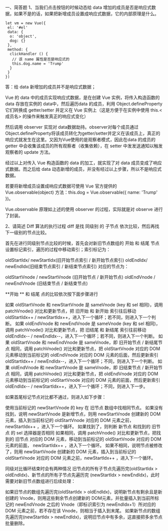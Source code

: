 一、简答题
1、当我们点击按钮的时候动态给 data 增加的成员是否是响应式数据，如果不是的话，如果把新增成员设置成响应式数据，它的内部原理是什么。

```
let vm = new Vue({
 el: '#el'
 data: {
  o: 'object',
  dog: {}
 },
 method: {
  clickHandler () {
   // 该 name 属性是否是响应式的
   this.dog.name = 'Trump'
  }
 }
})
```

答：给 data 新增加的成员并不是响应式数据；

Vue 的 data 中的成员实现响应式数据，是在创建 Vue 实例，将传入构造函数的 data 存放在实例的 data中，然后遍历data 的成员，利用 Object.defineProperty 它们转换成 getter/setter 并定义在 Vue 实例上（这是方便于在实例中使用 this.<成员名> 的操作来触发真正的响应式变化）

然后调用 observer 实现对 data数据劫持。observer对每个成员通过Object.defineProperty将该成员转化为getter/setter并定义在该成员上，真正的响应式就发生在这里。又因为Vue使用的是观察者模式，因此在data 的成员的 getter 中会收集该成员的所有观察者（收集依赖），在 setter 中发发送通知以触发观察者的 update 方法。

经过以上对传入 Vue 构造函数的 data 的加工，就实现了对 data 成员变成了响应式数据。而之后给 data 动态新增的成员，并没有经过以上步骤，所以不是响应式数据。

若要将新增成员设置成响应式数据可使用 Vue 官方提供的 Vue.observable(object) 方法：this.dog = Vue.observable({ name: 'Trump' })。

Vue.observable 原理如上述的使用 observer 的过程，实际就是对 observe 进行了封装。


2、请简述 Diff 算法的执行过程
diff 是找 同级别 的 子节点 依次比较，然后再找下一级别的节点比较。

首先在进行同级别节点比较的时候，首先会对新旧节点数组的 开始 和 结尾 节点设置标记索引，遍历的过程中移动索引；索引标记为：

oldStartIdx/ newStartIdx(旧开始节点索引 / 新开始节点索引)
oldEndIdx/ newEndIdx(旧结束节点索引 / 新结束节点索引)
对应的节点为：

oldStartVnode / newStartVnode (旧开始节点 / 新开始节点)
oldEndVnode / newEndVnode (旧结束节点 / 新结束节点)

**开始 ** 和 结尾 点的比较依次按下面步骤进行

如果 oldStartVnode 和 newStartVnode 是 sameVnode (key 和 sel 相同)，调用 patchVnode() 对比和更新节点，把 旧开始 和 新开始 索引往后移动 oldStartIdx++ / newStartIdx++，进入下一个循环；若不同，则进入下一个判断。
如果 oldEndVnode 和 newEndVnode 是 sameVnode (key 和 sel 相同)，调用 patchVnode() 对比和更新节点，把 旧结尾 和 新结尾 索引往前移动 oldEndIdx-- / newEndIdx--，进入下一个循环；若不同，则进入下一个判断。
如果 oldStartVnode 和 newEndVnode 是 sameVnode，即 旧开始节点 / 新结尾节点 相同，调用 patchVnode() 对比和更新节点，把 oldStartVnode 对应的 DOM 元素移动到当前标记的 oldEndVnode 对应的 DOM 元素的后面，然后更新索引 oldStartIdx++ / newEndIdx--，进入下一个循环；不同，则进入下一个判断。
如果 oldEndVnode 和 newStartVnode 是 sameVnode，即 旧结束节点 / 新开始节点 相同，调用 patchVnode() 对比和更新节点，把 oldEndVnode 对应的 DOM 元素移动到当前标记的 oldStartVnode 对应的 DOM 元素的前面，然后更新索引 oldEndIdx-- / newStartIdx++，进入下一个循环；不同，则进入下一步。

如果首尾标记节点对比都不通过，则进入如下步骤：

使用当前标记的 newStartVnode 的 key 在 旧节点 数组中找相同节点。
如果没有找到，说明 newStartVnode 是新增节点，则用 newStartVnode 创建新的 DOM 元素，插入到当前标记的 oldStartVnode 对应的 DOM 元素之前，newStartIdx++ ，进入下一个循环。
如果找到了，则判断 新节点 和找到的 旧节点 的 sel 选择器是否相同
如果相同，调用 patchVnode() 对比和更新节点，把找到的 旧节点 对应的 DOM 元素，移动到当前标记的 oldStartVnode 对应的 DOM 元素的前面， newStartIdx++ ，进入下一个循环。
如果不相同，说明节点被修改了，则用 newStartVnode 创建新的 DOM 元素，插入到当前标记的 oldStartVnode 对应的 DOM 元素之前，newStartIdx++ ，进入下一个循环。

同级对比循环结束时会有两种情况 旧节点的所有子节点先遍历完(oldStartIdx > oldEndIdx)、新节点的所有子节点先遍历完 (newStartIdx > newEndIdx)，此时需要对新旧节点数组进行后续处理：

如果旧节点的数组先遍历完(oldStartIdx > oldEndIdx)，说明新节点有剩余且是新创建的 Vnode，则用这些剩余节点创建新的 DOM元素，并批量插入到当前所标记的 newEndVnode 之后的 Vnode（即标识索引为 newEndIdx+1）所对应的 DOM 元素之前，若不存在该 Vnode，则相当于插入到末尾。
如果新节点的数组先遍历完(newStartIdx > newEndIdx)，说明旧节点中有多余，这直接把多余节点批量删除。
